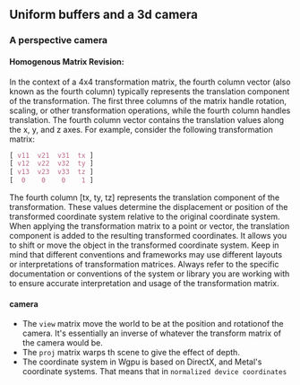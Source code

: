 ## Uniform buffers and a 3d camera

### A perspective camera
#### Homogenous Matrix Revision:
In the context of a 4x4 transformation matrix, the fourth column vector (also known as the fourth column) typically represents the translation component of the transformation.
The first three columns of the matrix handle rotation, scaling, or other transformation operations, while the fourth column handles translation. The fourth column vector contains the translation values along the x, y, and z axes.
For example, consider the following transformation matrix:

```css
[ v11  v21  v31  tx ]
[ v12  v22  v32  ty ]
[ v13  v23  v33  tz ]
[  0    0    0    1 ]
```
The fourth column [tx, ty, tz] represents the translation component of the transformation. These values determine the displacement or position of the transformed coordinate system relative to the original coordinate system.
When applying the transformation matrix to a point or vector, the translation component is added to the resulting transformed coordinates. It allows you to shift or move the object in the transformed coordinate system.
Keep in mind that different conventions and frameworks may use different layouts or interpretations of transformation matrices. Always refer to the specific documentation or conventions of the system or library you are working with to ensure accurate interpretation and usage of the transformation matrix.
#### camera
- The `view` matrix move the world to be at the position and rotationof the camera. It's essentially an inverse of whatever the transform matrix of the camera would be.
- The `proj` matrix warps th scene to give the effect of depth.
- The coordinate system in Wgpu is based on DirectX, and Metal's coordinate systems. That means that in `normalized device coordinates` 

